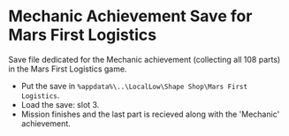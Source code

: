 # Mechanic Achievement Save for Mars First Logistics
Save file dedicated for the Mechanic achievement (collecting all 108 parts) in the Mars First Logistics game.

- Put the save in `%appdata%\..\LocalLow\Shape Shop\Mars First Logistics`.
- Load the save: slot 3.
- Mission finishes and the last part is recieved along with the 'Mechanic' achievement.
